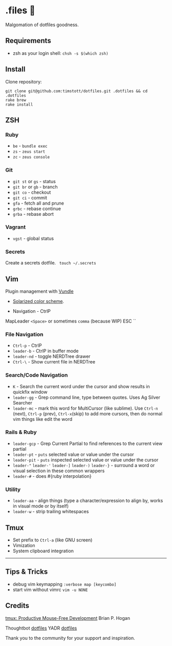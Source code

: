 # .files :rocket:

Malgomation of dotfiles goodness.

## Requirements

* zsh as your login shell: `chsh -s $(which zsh)`

## Install

Clone repository:

    git clone git@github.com:timstott/dotfiles.git .dotfiles && cd .dotfiles
    rake brew
    rake install

## ZSH

### Ruby

* `be` - `bundle exec`
* `zs` - `zeus start`
* `zc` - `zeus console`

### Git

* `git st` or `gs` - status
* `git br` or `gb` - branch
* `git co` - checkout
* `git ci` - commit
* `gfa` - fetch all and prune
* `grbc` - rebase continue
* `grba` - rebase abort

### Vagrant

* `vgst` - global status

### Secrets

Create a secrets dotfile. ` touch ~/.secrets`

## Vim

Plugin management with [Vundle](https://github.com/gmarik/vundle)

* [Solarized color scheme](https://github.com/altercation/vim-colors-solarized).

* Navigation - CtrlP

MapLeader `<Space>` or sometimes `comma` (because WIP)
ESC ``

### File Navigation

* `Ctrl-p` - CtrlP
* `leader-b` - CtrlP in buffer mode
* `leader-nd` - toggle NERDTree drawer
* `Ctrl-\` - Show current file in NERDTree

### Search/Code Navigation

* `K` - Search the current word under the cursor and show results in quickfix window
* `leader-gg` - Grep command line, type between quotes. Uses Ag Silver Searcher
* `leader-mc` - mark this word for MultiCursor (like sublime).
   Use `Ctrl-n` (next), `Ctrl-p` (prev), `Ctrl-x`(skip) to add more cursors,
   then do normal vim things like edit the word

### Rails & Ruby

* `leader-gcp` - Grep Current Partial to find references to the current view partial
* `leader-pt` - `puts` selected value or value under the cursor
* `leader-pit` - `puts` inspected selected value or value under the cursor
* `leader-"` `leader-'` `leader-]` `leader-)` `leader-}` - surround a
   word or visual selection in these common wrappers
*  `leader-#` - does #{ruby interpolation}


### Utility

* `leader-aa` - align things (type a character/expression to align by, works 
   in visual mode or by itself)
* `leader-w` - strip trailing whitespaces

## Tmux

* Set prefix to `Ctrl-a` (like GNU screen)
* Vimization
* System clipboard integration

-------------------------------------------------------------------------------

## Tips & Tricks

* debug vim keymapping `:verbose map [keycombo]`
* start vim without vimrc `vim -u NONE`

## Credits

[tmux: Productive Mouse-Free Development](http://pragprog.com/book/bhtmux/tmux) Brian P. Hogan

Thoughtbot [dotfiles](http://github.com/thoughtbot/dotfiles)
YADR [dotfiles](https://github.com/skwp/dotfiles)

Thank you to the community for your support and inspiration.
